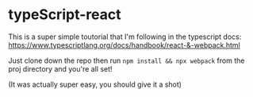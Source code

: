 # typeScript-react

This is a super simple toutorial that I'm following in the typescript docs: https://www.typescriptlang.org/docs/handbook/react-&-webpack.html

Just clone down the repo then run
`npm install && npx webpack` from the proj directory and you're all set!

(It was actually super easy, you should give it a shot)
